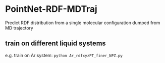 # PointNet-RDF-MDTraj
Predict RDF distribution from a single molecular configuration dumped from MD trajectory
## train on different liquid systems  
e.g. train on Ar system: `python Ar_rdfxyzPT_finer_NPZ.py`

